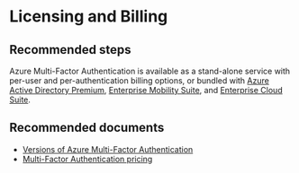 <properties
    pageTitle="Licensing and Billing"
    description="Licensing and Billing"
    service="microsoft.aad"
    resource="Microsoft_AAD_IAM"
    authors="curtand"
    displayOrder="1770"
    supportTopicIds="32596894"
    selfHelpType="generic"
    resourceTags=""
    productPesIds="16579"
    cloudEnvironments="public"
 	articleId="3aef791d-f239-4554-a81a-48687815da04"
	ownershipId="AzureIdentity_SignIn"
/>

# Licensing and Billing

## **Recommended steps**

Azure Multi-Factor Authentication is available as a stand-alone service with per-user and per-authentication billing options, or bundled with [Azure Active Directory Premium](https://azure.microsoft.com/pricing/details/active-directory/), [Enterprise Mobility Suite](https://azure.microsoft.com/pricing/details/active-directory/), and [Enterprise Cloud Suite](https://www.microsoft.com/en-us/Licensing/licensing-programs/enterprise.aspx).

## **Recommended documents**

* [Versions of Azure Multi-Factor Authentication](https://docs.microsoft.com/azure/active-directory/authentication/concept-mfa-licensing)
* [Multi-Factor Authentication pricing](https://azure.microsoft.com/pricing/details/multi-factor-authentication/)
